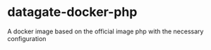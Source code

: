 # datagate-docker-php
A docker image based on the official image php with the necessary configuration
